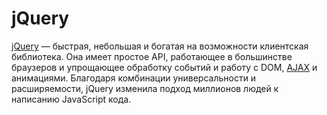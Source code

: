 # jQuery

[jQuery](https://jquery.com/) — быстрая, небольшая и богатая на возможности клиентская библиотека. Она имеет простое API, работающее в большинстве браузеров и упрощающее обработку событий и работу с DOM, [AJAX](AJAX.md) и анимациями. Благодаря комбинации универсальности и расширяемости, jQuery изменила подход миллионов людей к написанию JavaScript кода.
